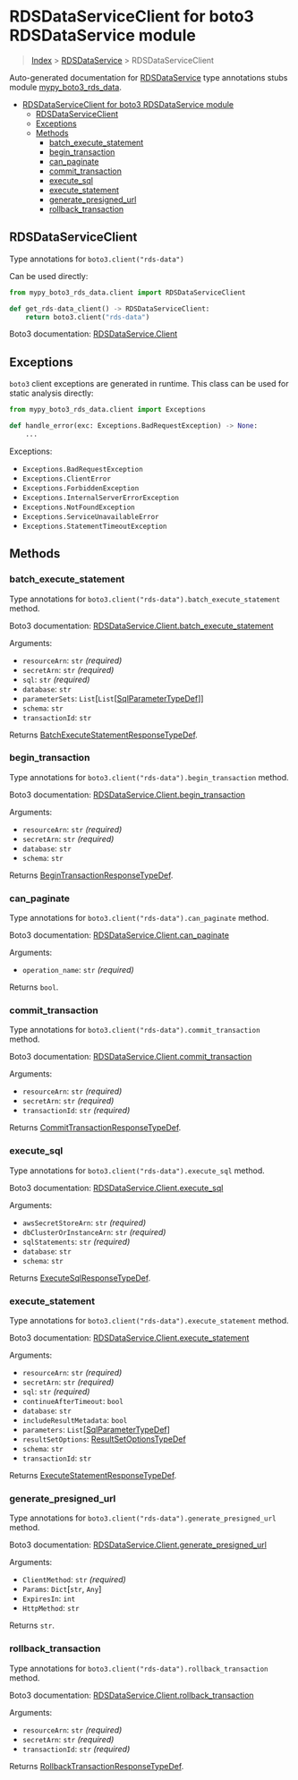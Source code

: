 # RDSDataServiceClient for boto3 RDSDataService module

> [Index](..) > [RDSDataService](.) > RDSDataServiceClient

Auto-generated documentation for
[RDSDataService](https://boto3.amazonaws.com/v1/documentation/api/1.17.78/reference/services/rds-data.html#RDSDataService)
type annotations stubs module
[mypy_boto3_rds_data](https://pypi.org/project/mypy-boto3-rds-data/).

- [RDSDataServiceClient for boto3 RDSDataService module](#rdsdataserviceclient-for-boto3-rdsdataservice-module)
  - [RDSDataServiceClient](#rdsdataserviceclient)
  - [Exceptions](#exceptions)
  - [Methods](#methods)
    - [batch_execute_statement](#batch_execute_statement)
    - [begin_transaction](#begin_transaction)
    - [can_paginate](#can_paginate)
    - [commit_transaction](#commit_transaction)
    - [execute_sql](#execute_sql)
    - [execute_statement](#execute_statement)
    - [generate_presigned_url](#generate_presigned_url)
    - [rollback_transaction](#rollback_transaction)

## RDSDataServiceClient

Type annotations for `boto3.client("rds-data")`

Can be used directly:

```python
from mypy_boto3_rds_data.client import RDSDataServiceClient

def get_rds-data_client() -> RDSDataServiceClient:
    return boto3.client("rds-data")
```

Boto3 documentation:
[RDSDataService.Client](https://boto3.amazonaws.com/v1/documentation/api/1.17.78/reference/services/rds-data.html#RDSDataService.Client)

## Exceptions

`boto3` client exceptions are generated in runtime. This class can be used for
static analysis directly:

```python
from mypy_boto3_rds_data.client import Exceptions

def handle_error(exc: Exceptions.BadRequestException) -> None:
    ...
```

Exceptions:

- `Exceptions.BadRequestException`
- `Exceptions.ClientError`
- `Exceptions.ForbiddenException`
- `Exceptions.InternalServerErrorException`
- `Exceptions.NotFoundException`
- `Exceptions.ServiceUnavailableError`
- `Exceptions.StatementTimeoutException`

## Methods

### batch_execute_statement

Type annotations for `boto3.client("rds-data").batch_execute_statement` method.

Boto3 documentation:
[RDSDataService.Client.batch_execute_statement](https://boto3.amazonaws.com/v1/documentation/api/1.17.78/reference/services/rds-data.html#RDSDataService.Client.batch_execute_statement)

Arguments:

- `resourceArn`: `str` *(required)*
- `secretArn`: `str` *(required)*
- `sql`: `str` *(required)*
- `database`: `str`
- `parameterSets`:
  `List`\[`List`\[[SqlParameterTypeDef](./type_defs.md#sqlparametertypedef)\]\]
- `schema`: `str`
- `transactionId`: `str`

Returns
[BatchExecuteStatementResponseTypeDef](./type_defs.md#batchexecutestatementresponsetypedef).

### begin_transaction

Type annotations for `boto3.client("rds-data").begin_transaction` method.

Boto3 documentation:
[RDSDataService.Client.begin_transaction](https://boto3.amazonaws.com/v1/documentation/api/1.17.78/reference/services/rds-data.html#RDSDataService.Client.begin_transaction)

Arguments:

- `resourceArn`: `str` *(required)*
- `secretArn`: `str` *(required)*
- `database`: `str`
- `schema`: `str`

Returns
[BeginTransactionResponseTypeDef](./type_defs.md#begintransactionresponsetypedef).

### can_paginate

Type annotations for `boto3.client("rds-data").can_paginate` method.

Boto3 documentation:
[RDSDataService.Client.can_paginate](https://boto3.amazonaws.com/v1/documentation/api/1.17.78/reference/services/rds-data.html#RDSDataService.Client.can_paginate)

Arguments:

- `operation_name`: `str` *(required)*

Returns `bool`.

### commit_transaction

Type annotations for `boto3.client("rds-data").commit_transaction` method.

Boto3 documentation:
[RDSDataService.Client.commit_transaction](https://boto3.amazonaws.com/v1/documentation/api/1.17.78/reference/services/rds-data.html#RDSDataService.Client.commit_transaction)

Arguments:

- `resourceArn`: `str` *(required)*
- `secretArn`: `str` *(required)*
- `transactionId`: `str` *(required)*

Returns
[CommitTransactionResponseTypeDef](./type_defs.md#committransactionresponsetypedef).

### execute_sql

Type annotations for `boto3.client("rds-data").execute_sql` method.

Boto3 documentation:
[RDSDataService.Client.execute_sql](https://boto3.amazonaws.com/v1/documentation/api/1.17.78/reference/services/rds-data.html#RDSDataService.Client.execute_sql)

Arguments:

- `awsSecretStoreArn`: `str` *(required)*
- `dbClusterOrInstanceArn`: `str` *(required)*
- `sqlStatements`: `str` *(required)*
- `database`: `str`
- `schema`: `str`

Returns [ExecuteSqlResponseTypeDef](./type_defs.md#executesqlresponsetypedef).

### execute_statement

Type annotations for `boto3.client("rds-data").execute_statement` method.

Boto3 documentation:
[RDSDataService.Client.execute_statement](https://boto3.amazonaws.com/v1/documentation/api/1.17.78/reference/services/rds-data.html#RDSDataService.Client.execute_statement)

Arguments:

- `resourceArn`: `str` *(required)*
- `secretArn`: `str` *(required)*
- `sql`: `str` *(required)*
- `continueAfterTimeout`: `bool`
- `database`: `str`
- `includeResultMetadata`: `bool`
- `parameters`:
  `List`\[[SqlParameterTypeDef](./type_defs.md#sqlparametertypedef)\]
- `resultSetOptions`:
  [ResultSetOptionsTypeDef](./type_defs.md#resultsetoptionstypedef)
- `schema`: `str`
- `transactionId`: `str`

Returns
[ExecuteStatementResponseTypeDef](./type_defs.md#executestatementresponsetypedef).

### generate_presigned_url

Type annotations for `boto3.client("rds-data").generate_presigned_url` method.

Boto3 documentation:
[RDSDataService.Client.generate_presigned_url](https://boto3.amazonaws.com/v1/documentation/api/1.17.78/reference/services/rds-data.html#RDSDataService.Client.generate_presigned_url)

Arguments:

- `ClientMethod`: `str` *(required)*
- `Params`: `Dict`\[`str`, `Any`\]
- `ExpiresIn`: `int`
- `HttpMethod`: `str`

Returns `str`.

### rollback_transaction

Type annotations for `boto3.client("rds-data").rollback_transaction` method.

Boto3 documentation:
[RDSDataService.Client.rollback_transaction](https://boto3.amazonaws.com/v1/documentation/api/1.17.78/reference/services/rds-data.html#RDSDataService.Client.rollback_transaction)

Arguments:

- `resourceArn`: `str` *(required)*
- `secretArn`: `str` *(required)*
- `transactionId`: `str` *(required)*

Returns
[RollbackTransactionResponseTypeDef](./type_defs.md#rollbacktransactionresponsetypedef).

